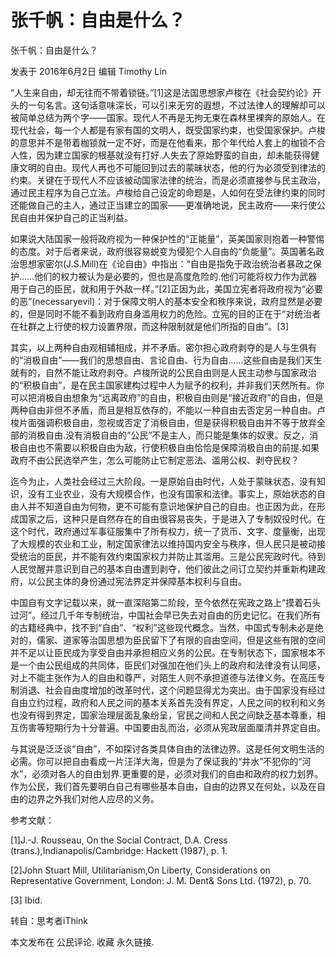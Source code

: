 # 张千帆：自由是什么？

张千帆：自由是什么？

发表于 2016年6月2日 编辑 Timothy Lin

“人生来自由，却无往而不带着锁链。”[1]这是法国思想家卢梭在《社会契约论》开头的一句名言。这句话意味深长，可以引来无穷的遐想，不过法律人的理解却可以被简单总结为两个字——国家。现代人不再是无拘无束在森林里裸奔的原始人。在现代社会，每一个人都是有家有国的文明人，既受国家约束，也受国家保护。卢梭的意思并不是带着枷锁就一定不好，而是在他看来，那个年代给人套上的枷锁不合人性，因为建立国家的根基就没有打好.人失去了原始野蛮的自由，却未能获得健康文明的自由。现代人再也不可能回到过去的蒙昧状态，他的行为必须受到律法的约束。关键在于现代人不应该被动国家法律的统治，而是必须直接参与民主政治，通过民主程序为自己立法。卢梭给自己设定的命题是，人如何在受法律约束的同时还能做自己的主人，通过正当建立的国家——更准确地说，民主政府——来行使公民自由并保护自己的正当利益。

如果说大陆国家一般将政府视为一种保护性的“正能量”，英美国家则抱着一种警惕的态度。对于后者来说，政府很容易蜕变为侵犯个人自由的“负能量”。英国著名政治思想家密尔(J.S.Mill)在《论自由》中指出：“自由是指免于政治统治者暴政之保护……他们的权力被认为是必要的，但也是高度危险的.他们可能将权力作为武器用于自己的臣民，就和用于外敌一样。”[2]正因为此，美国立宪者将政府视为“必要的恶”(necessaryevil)：对于保障文明人的基本安全和秩序来说，政府显然是必要的，但是同时不能不看到政府自身滥用权力的危险。立宪的目的正在于“对统治者在社群之上行使的权力设置界限，而这种限制就是他们所指的自由”。[3]

其实，以上两种自由观相辅相成，并不矛盾。密尔担心政府剥夺的是人与生俱有的“消极自由”——我们的思想自由、言论自由、行为自由……这些自由是我们天生就有的，自然不能让政府剥夺。卢梭所说的公民自由则是人民主动参与国家政治的“积极自由”，是在民主国家建构过程中人为赋予的权利，并非我们天然所有。你可以把消极自由想象为“远离政府”的自由，积极自由则是“接近政府”的自由，但是两种自由非但不矛盾，而且是相互依存的，不能以一种自由去否定另一种自由。卢梭片面强调积极自由，忽视或否定了消极自由，但是获得积极自由并不等于放弃全部的消极自由.没有消极自由的“公民”不是主人，而只能是集体的奴隶。反之，消极自由也不需要以积极自由为敌，行使积极自由恰恰是保障消极自由的前提.如果政府不由公民选举产生，怎么可能防止它制定恶法、滥用公权、剥夺民权？

迄今为止，人类社会经过三大阶段。一是原始自由时代，人处于蒙昧状态，没有知识，没有工业农业，没有大规模合作，也没有国家和法律。事实上，原始状态的自由人并不知道自由为何物，更不可能有意识地保护自己的自由。也正因为此，在形成国家之后，这种只是自然存在的自由很容易丧失，于是进入了专制奴役时代。在这个时代，政府通过军事征服集中了所有权力，统一了货币、文字、度量衡，出现了大规模的农业和工业，制定国家律法以维持国内安全与秩序，但人民只是被动接受统治的臣民，并不能有效约束国家权力并防止其滥用。三是公民宪政时代。待到人民觉醒并意识到自己的基本自由遭到剥夺，他们彼此之间订立契约并重新构建政府，以公民主体的身份通过宪法界定并保障基本权利与自由。

中国自有文字记载以来，就一直深陷第二阶段，至今依然在宪政之路上“摸着石头过河”。经过几千年专制统治，中国社会早已失去对自由的历史记忆。在我们所有的古籍经典中，找不到“自由”、“权利”这些现代概念。当然，中国式专制未必是绝对的，儒家、道家等治国思想为臣民留下了有限的自由空间，但是这些有限的空间并不足以让臣民成为享受自由并承担相应义务的公民。在专制状态下，国家根本不是一个由公民组成的共同体，臣民们对强加在他们头上的政府和法律没有认同感，对上不能主张作为人的自由和尊严，对陌生人则不承担道德与法律义务。在高压专制消退、社会自由度增加的改革时代，这个问题显得尤为突出。由于国家没有经过自由立约过程，政府和人民之间的基本关系首先没有界定，人民之间的权利和义务也没有得到界定，国家治理层面乱象纷呈，官民之间和人民之间缺乏基本尊重，相互伤害等短期行为十分普遍。中国要由乱而治，必须从宪政层面厘清并界定自由。

与其说是泛泛谈“自由”，不如探讨各类具体自由的法律边界。这是任何文明生活的必需。你可以把自由看成一片汪洋大海，但是为了保证我的“井水”不犯你的“河水”，必须对各人的自由划界.更重要的是，必须对我们的自由和政府的权力划界。作为公民，我们首先要明白自己有哪些基本自由，自由的边界又在何处，以及在自由的边界之外我们对他人应尽的义务。

参考文献：

[1]J.-J. Rousseau, On the Social Contract, D.A. Cress (trans.),Indianapolis/Cambridge: Hackett (1987), p. 1.

[2]John Stuart Mill, Utilitarianism,On Liberty, Considerations on Representative Government, London: J. M. Dent& Sons Ltd. (1972), p. 70.

[3] Ibid.

转自：思考者iThink

  本文发布在 公民评论. 收藏 永久链接.